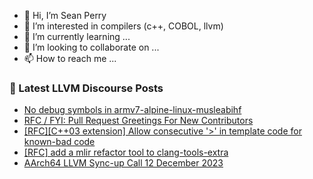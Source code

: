 - 👋 Hi, I’m Sean Perry
- 👀 I’m interested in compilers (c++, COBOL, llvm)
- 🌱 I’m currently learning ...
- 💞️ I’m looking to collaborate on ...
- 📫 How to reach me ...

<!---
s66perry/s66perry is a ✨ special ✨ repository because its `README.md` (this file) appears on your GitHub profile.
You can click the Preview link to take a look at your changes.
--->
### 📕 Latest LLVM Discourse Posts

<!-- DISCOURSE-LLVM:START -->
- [No debug symbols in armv7-alpine-linux-musleabihf](https://discourse.llvm.org/t/no-debug-symbols-in-armv7-alpine-linux-musleabihf/75599#post_5)
- [RFC / FYI: Pull Request Greetings For New Contributors](https://discourse.llvm.org/t/rfc-fyi-pull-request-greetings-for-new-contributors/75458#post_7)
- [[RFC][C++03 extension] Allow consecutive &#39;&gt;&#39; in template code for known-bad code](https://discourse.llvm.org/t/rfc-c-03-extension-allow-consecutive-in-template-code-for-known-bad-code/75626#post_4)
- [[RFC] add a mlir refactor tool to clang-tools-extra](https://discourse.llvm.org/t/rfc-add-a-mlir-refactor-tool-to-clang-tools-extra/75451#post_3)
- [AArch64 LLVM Sync-up Call 12 December 2023](https://discourse.llvm.org/t/aarch64-llvm-sync-up-call-12-december-2023/75548#post_5)
<!-- DISCOURSE-LLVM:END -->
